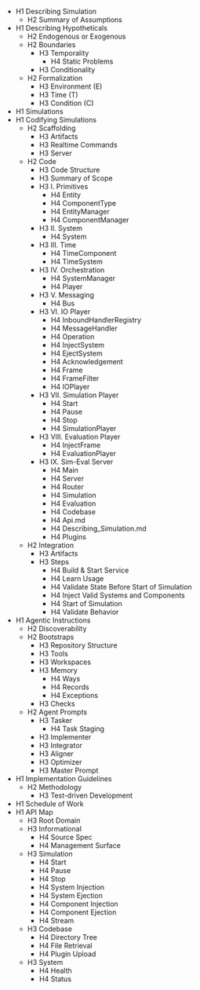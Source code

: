 - H1 Describing Simulation
  - H2 Summary of Assumptions
- H1 Describing Hypotheticals
  - H2 Endogenous or Exogenous
  - H2 Boundaries
    - H3 Temporality
      - H4 Static Problems
    - H3 Conditionality
  - H2 Formalization
    - H3 Environment (E)
    - H3 Time (T)
    - H3 Condition (C)
- H1 Simulations
- H1 Codifying Simulations
  - H2 Scaffolding
    - H3 Artifacts
    - H3 Realtime Commands
    - H3 Server
  - H2 Code
    - H3 Code Structure
    - H3 Summary of Scope
    - H3 I. Primitives
      - H4 Entity
      - H4 ComponentType
      - H4 EntityManager
      - H4 ComponentManager
    - H3 II. System
      - H4 System
    - H3 III. Time
      - H4 TimeComponent
      - H4 TimeSystem
    - H3 IV. Orchestration
      - H4 SystemManager
      - H4 Player
    - H3 V. Messaging
      - H4 Bus
    - H3 VI. IO Player
      - H4 InboundHandlerRegistry
      - H4 MessageHandler
      - H4 Operation
      - H4 InjectSystem
      - H4 EjectSystem
      - H4 Acknowledgement
      - H4 Frame
      - H4 FrameFilter
      - H4 IOPlayer
    - H3 VII. Simulation Player
      - H4 Start
      - H4 Pause
      - H4 Stop
      - H4 SimulationPlayer
    - H3 VIII. Evaluation Player
      - H4 InjectFrame
      - H4 EvaluationPlayer
    - H3 IX. Sim-Eval Server
      - H4 Main
      - H4 Server
      - H4 Router
      - H4 Simulation
      - H4 Evaluation
      - H4 Codebase
      - H4 Api.md
      - H4 Describing_Simulation.md
      - H4 Plugins
  - H2 Integration
    - H3 Artifacts
    - H3 Steps
      - H4 Build & Start Service
      - H4 Learn Usage
      - H4 Validate State Before Start of Simulation
      - H4 Inject Valid Systems and Components
      - H4 Start of Simulation
      - H4 Validate Behavior
- H1 Agentic Instructions
  - H2 Discoverability
  - H2 Bootstraps
    - H3 Repository Structure
    - H3 Tools
    - H3 Workspaces
    - H3 Memory
      - H4 Ways
      - H4 Records
      - H4 Exceptions
    - H3 Checks
  - H2 Agent Prompts
    - H3 Tasker
      - H4 Task Staging
    - H3 Implementer
    - H3 Integrator
    - H3 Aligner
    - H3 Optimizer
    - H3 Master Prompt
- H1 Implementation Guidelines
  - H2 Methodology
    - H3 Test-driven Development
- H1 Schedule of Work
- H1 API Map
    - H3 Root Domain
    - H3 Informational
      - H4 Source Spec
      - H4 Management Surface
    - H3 Simulation
      - H4 Start
      - H4 Pause
      - H4 Stop
      - H4 System Injection
      - H4 System Ejection
      - H4 Component Injection
      - H4 Component Ejection
      - H4 Stream
    - H3 Codebase
      - H4 Directory Tree
      - H4 File Retrieval
      - H4 Plugin Upload
    - H3 System
      - H4 Health
      - H4 Status
